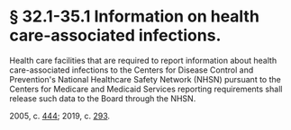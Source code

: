 # § 32.1-35.1 Information on health care-associated infections.

<p>Health care facilities that are required to report information about health care-associated infections to the Centers for Disease Control and Prevention's National Healthcare Safety Network (NHSN) pursuant to the Centers for Medicare and Medicaid Services reporting requirements shall release such data to the Board through the NHSN.</p><p>2005, c. <a href='http://lis.virginia.gov/cgi-bin/legp604.exe?051+ful+CHAP0444'>444</a>; 2019, c. <a href='http://lis.virginia.gov/cgi-bin/legp604.exe?191+ful+CHAP0293'>293</a>.</p>